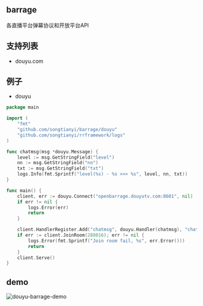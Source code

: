 ## barrage
各直播平台弹幕协议和开放平台API

## 支持列表
* douyu.com

## 例子
* douyu
```go
package main

import (
	"fmt"
	"github.com/songtianyi/barrage/douyu"
	"github.com/songtianyi/rrframework/logs"
)

func chatmsg(msg *douyu.Message) {
	level := msg.GetStringField("level")
	nn := msg.GetStringField("nn")
	txt := msg.GetStringField("txt")
	logs.Info(fmt.Sprintf("level(%s) - %s >>> %s", level, nn, txt))
}

func main() {
	client, err := douyu.Connect("openbarrage.douyutv.com:8601", nil)
	if err != nil {
		logs.Error(err)
		return
	}

	client.HandlerRegister.Add("chatmsg", douyu.Handler(chatmsg), "chatmsg")
	if err := client.JoinRoom(288016); err != nil {
		logs.Error(fmt.Sprintf("Join room fail, %s", err.Error()))
		return
	}
	client.Serve()
}
```

## demo
![douyu-barrage-demo](http://ww1.sinaimg.cn/large/006HJ39wgy1fhjnykako6j30ik0g5adm.jpg)
